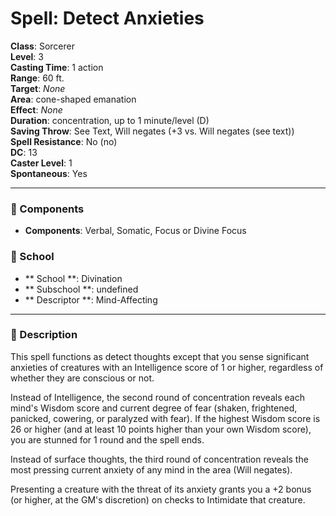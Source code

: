 
# Spell: Detect Anxieties
**Class**: Sorcerer  
**Level**: 3  
**Casting Time**: 1 action  
**Range**: 60 ft.  
**Target**: _None_  
**Area**: cone-shaped emanation  
**Effect**: _None_  
**Duration**: concentration, up to 1 minute/level (D)  
**Saving Throw**: See Text, Will negates (+3 vs. Will negates (see text))  
**Spell Resistance**: No (no)  
**DC**: 13  
**Caster Level**: 1  
**Spontaneous**: Yes

---

### 🔮 Components
- **Components**: Verbal, Somatic, Focus or Divine Focus

### 🏫 School
- ** School **: Divination
- ** Subschool **: undefined
- ** Descriptor **: Mind-Affecting
---

### 📜 Description
This spell functions as detect thoughts except that you sense significant anxieties of creatures with an Intelligence score of 1 or higher, regardless of whether they are conscious or not.

Instead of Intelligence, the second round of concentration reveals each mind's Wisdom score and current degree of fear (shaken, frightened, panicked, cowering, or paralyzed with fear). If the highest Wisdom score is 26 or higher (and at least 10 points higher than your own Wisdom score), you are stunned for 1 round and the spell ends.

Instead of surface thoughts, the third round of concentration reveals the most pressing current anxiety of any mind in the area (Will negates).

Presenting a creature with the threat of its anxiety grants you a +2 bonus (or higher, at the GM's discretion) on checks to Intimidate that creature.
